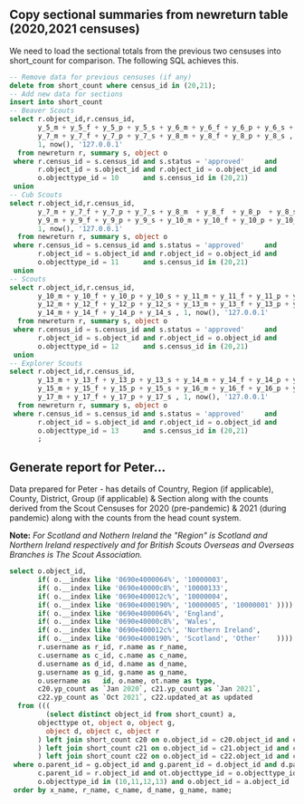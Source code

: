 
## Copy sectional summaries from newreturn table (2020,2021 censuses)

We need to load the sectional totals from the previous two censuses into
short_count for comparison. The following SQL achieves this.

```sql
-- Remove data for previous censuses (if any)
delete from short_count where census_id in (20,21);
-- Add new data for sections
insert into short_count
-- Beaver Scouts
select r.object_id,r.census_id,
       y_5_m + y_5_f + y_5_p + y_5_s + y_6_m + y_6_f + y_6_p + y_6_s +
       y_7_m + y_7_f + y_7_p + y_7_s + y_8_m + y_8_f + y_8_p + y_8_s ,
       1, now(), '127.0.0.1'
  from newreturn r, summary s, object o
 where r.census_id = s.census_id and s.status = 'approved'     and
       r.object_id = s.object_id and r.object_id = o.object_id and
       o.objecttype_id = 10      and s.census_id in (20,21)
 union
-- Cub Scouts
select r.object_id,r.census_id,
       y_7_m + y_7_f + y_7_p + y_7_s + y_8_m  + y_8_f  + y_8_p  + y_8_s  +
       y_9_m + y_9_f + y_9_p + y_9_s + y_10_m + y_10_f + y_10_p + y_10_s ,
       1, now(), '127.0.0.1'
  from newreturn r, summary s, object o
 where r.census_id = s.census_id and s.status = 'approved'     and
       r.object_id = s.object_id and r.object_id = o.object_id and
       o.objecttype_id = 11      and s.census_id in (20,21)
 union
-- Scouts
select r.object_id,r.census_id,
       y_10_m + y_10_f + y_10_p + y_10_s + y_11_m + y_11_f + y_11_p + y_11_s +
       y_12_m + y_12_f + y_12_p + y_12_s + y_13_m + y_13_f + y_13_p + y_13_s +
       y_14_m + y_14_f + y_14_p + y_14_s , 1, now(), '127.0.0.1'
  from newreturn r, summary s, object o
 where r.census_id = s.census_id and s.status = 'approved'     and
       r.object_id = s.object_id and r.object_id = o.object_id and
       o.objecttype_id = 12      and s.census_id in (20,21)
 union
-- Explorer Scouts
select r.object_id,r.census_id,
       y_13_m + y_13_f + y_13_p + y_13_s + y_14_m + y_14_f + y_14_p + y_14_s +
       y_15_m + y_15_f + y_15_p + y_15_s + y_16_m + y_16_f + y_16_p + y_16_s +
       y_17_m + y_17_f + y_17_p + y_17_s , 1, now(), '127.0.0.1'
  from newreturn r, summary s, object o
 where r.census_id = s.census_id and s.status = 'approved'     and
       r.object_id = s.object_id and r.object_id = o.object_id and
       o.objecttype_id = 13      and s.census_id in (20,21)
       ;

```
## Generate report for Peter...

Data prepared for Peter - has details of Country, Region (if applicable), County, District,
Group (if applicable) & Section along with the counts derived from the Scout Censuses for
2020 (pre-pandemic) & 2021 (during pandemic) along with the counts from the head count
system.

**Note:** *For Scotland and Nothern Ireland the "Region" is Scotland and Northern Ireland respectively and for British Scouts Overseas and Overseas Branches is The Scout Association.*

```sql
select o.object_id,
       if( o.__index like '0690e4000064%', '10000003',
       if( o.__index like '0690e40000c8%', '10000133',
       if( o.__index like '0690e400012c%', '10000004',
       if( o.__index like '0690e4000190%', '10000005', '10000001' )))) as x_id,
       if( o.__index like '0690e4000064%', 'England',
       if( o.__index like '0690e40000c8%', 'Wales',
       if( o.__index like '0690e400012c%', 'Northern Ireland',
       if( o.__index like '0690e4000190%', 'Scotland', 'Other'    )))) as x_name,
       r.username as r_id, r.name as r_name,
       c.username as c_id, c.name as c_name,
       d.username as d_id, d.name as d_name,
       g.username as g_id, g.name as g_name,
       o.username as   id, o.name, ot.name as type,
       c20.yp_count as `Jan 2020`, c21.yp_count as `Jan 2021`,
       c22.yp_count as `Oct 2021`, c22.updated_at as updated
  from (((
         (select distinct object_id from short_count) a,
	   objecttype ot, object o, object g,
         object d, object c, object r
       ) left join short_count c20 on o.object_id = c20.object_id and c20.census_id = 20
       ) left join short_count c21 on o.object_id = c21.object_id and c21.census_id = 21
       ) left join short_count c22 on o.object_id = c22.object_id and c22.census_id = 22
 where o.parent_id = g.object_id and g.parent_id = d.object_id and d.parent_id = c.object_id and
       c.parent_id = r.object_id and ot.objecttype_id = o.objecttype_id and
       o.objecttype_id in (10,11,12,13) and o.object_id = a.object_id
 order by x_name, r_name, c_name, d_name, g_name, name;
```
